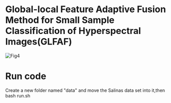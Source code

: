 # Global-local Feature Adaptive Fusion Method for Small Sample Classification of Hyperspectral Images(GLFAF)
![Fig4](https://user-images.githubusercontent.com/46258228/224473582-ad6ddb39-d650-4337-8bde-9d97f0c7db7a.png)
# Run code
Create a new folder named "data" and move the Salinas data set into it,then bash run.sh
